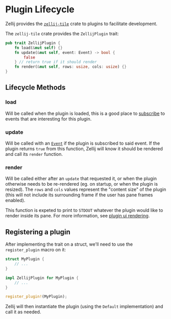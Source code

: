 # Plugin Lifecycle

Zellij provides the [`zellij-tile`](https://docs.rs/zellij-tile/latest/zellij_tile/) crate to plugins to facilitate development.

The `zellij-tile` crate provides the `ZellijPlugin` trait:

```rust
pub trait ZellijPlugin {
    fn load(&mut self) {}
    fn update(&mut self, event: Event) -> bool {
        false
    } // return true if it should render
    fn render(&mut self, rows: usize, cols: usize) {}
}
```

## Lifecycle Methods
### load
Will be called when the plugin is loaded, this is a good place to [subscribe](./plugin-api-commands.md#subscribe) to events that are interesting for this plugin.

### update
Will be called with an [`Event`](./plugin-api-events.md) if the plugin is subscribed to said event. If the plugin returns `true` from this function, Zellij will know it should be rendered and call its `render` function.

### render
Will be called either after an `update` that requested it, or when the plugin otherwise needs to be re-rendered (eg. on startup, or when the plugin is resized). The `rows` and `cols` values represent the "content size" of the plugin (this will not include its surrounding frame if the user has pane frames enabled).

This function is expeted to print to `STDOUT` whatever the plugin would like to render inside its pane. For more information, see [plugin ui rendering](plugin-ui-rendering.md).

## Registering a plugin
After implementing the trait on a struct, we'll need to use the `register_plugin` macro on it:

```rust
struct MyPlugin {
    // ...
}

impl ZellijPlugin for MyPlugin {
    // ...
}

register_plugin!(MyPlugin);
```

Zellij will then instantiate the plugin (using the `Default` implementation) and call it as needed.
